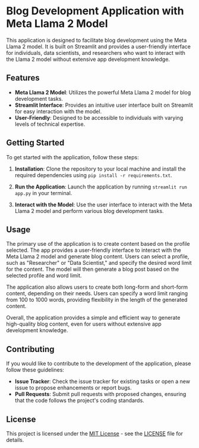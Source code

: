 # Blog Development Application with Meta Llama 2 Model

This application is designed to facilitate blog development using the Meta Llama 2 model. It is built on Streamlit and provides a user-friendly interface for individuals, data scientists, and researchers who want to interact with the Llama 2 model without extensive app development knowledge.

## Features

- **Meta Llama 2 Model**: Utilizes the powerful Meta Llama 2 model for blog development tasks.
- **Streamlit Interface**: Provides an intuitive user interface built on Streamlit for easy interaction with the model.
- **User-Friendly**: Designed to be accessible to individuals with varying levels of technical expertise.

## Getting Started

To get started with the application, follow these steps:

1. **Installation**: Clone the repository to your local machine and install the required dependencies using `pip install -r requirements.txt`.

2. **Run the Application**: Launch the application by running `streamlit run app.py` in your terminal.

3. **Interact with the Model**: Use the user interface to interact with the Meta Llama 2 model and perform various blog development tasks.

## Usage

The primary use of the application is to create content based on the profile selected. The app provides a user-friendly interface to interact with the Meta Llama 2 model and generate blog content. Users can select a profile, such as "Researcher" or "Data Scientist," and specify the desired word limit for the content. The model will then generate a blog post based on the selected profile and word limit.

The application also allows users to create both long-form and short-form content, depending on their needs. Users can specify a word limit ranging from 100 to 1000 words, providing flexibility in the length of the generated content.

Overall, the application provides a simple and efficient way to generate high-quality blog content, even for users without extensive app development knowledge.

## Contributing

If you would like to contribute to the development of the application, please follow these guidelines:

- **Issue Tracker**: Check the issue tracker for existing tasks or open a new issue to propose enhancements or report bugs.
- **Pull Requests**: Submit pull requests with proposed changes, ensuring that the code follows the project's coding standards.

## License

This project is licensed under the [MIT License](https://opensource.org/licenses/MIT) - see the [LICENSE](LICENSE) file for details.
